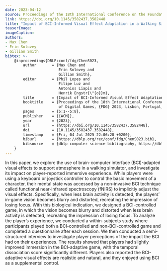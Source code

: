 ```yaml
---
date: 2023-04-12
source: Proceedings of the 18th International Conference on the Foundations of Digital Games
link: https://doi.org/10.1145/3582437.3582448
title: "Impact of BCI-Informed Visual Effect Adaptation in a Walking Simulator"
teaserImage: 
imageCaption: 
authors:
- Max Chen
- Erin Solovey
- Gillian Smith
bibtex: >-
    @inproceedings{DBLP:conf/fdg/ChenS023,
        author       = {Max Chen and
                        Erin Solovey and
                        Gillian Smith},
        editor       = {Phil Lopes and
                        Filipe Luz and
                        Antonios Liapis and
                        Henrik Engstr{\"{o}}m},
        title        = {Impact of BCI-Informed Visual Effect Adaptation in a Walking Simulator},
        booktitle    = {Proceedings of the 18th International Conference on the Foundations
                        of Digital Games, {FDG} 2023, Lisbon, Portugal, April 12-14, 2023},
        pages        = {5:1--5:8},
        publisher    = {{ACM}},
        year         = {2023},
        url          = {https://doi.org/10.1145/3582437.3582448},
        doi          = {10.1145/3582437.3582448},
        timestamp    = {Fri, 04 Jul 2025 22:06:28 +0200},
        biburl       = {https://dblp.org/rec/conf/fdg/ChenS023.bib},
        bibsource    = {dblp computer science bibliography, https://dblp.org}
    }
---
```


In this paper, we explore the use of brain-computer interface (BCI)-adapted visual effects to support atmosphere in a walking simulator, and investigate its impact on player-reported immersive experience. While players were using a keyboard or joystick controller to control the basic movement of a character, their mental state was accessed by a non-invasive BCI technique called functional near-infrared spectroscopy (fNIRS) to implicitly adjust the visual effects. Specifically, when less brain activity is detected, the players’ in-game vision becomes blurry and distorted, recreating the impression of losing focus. With this biological indication, we designed a BCI-controlled game, in which the vision becomes blurry and distorted when less brain activity is detected, recreating the impression of losing focus. To analyze the player’s experience, we conducted a within-subjects study where participants played both a BCI-controlled and non-BCI-controlled game and completed a questionnaire after each session. We then conducted a semi-structured interview to investigate player perceptions of the impact the BCI had on their experiences. The results showed that players had slightly improved immersion in the BCI-adaptive game, with the temporal dissociation score significantly different. Players also reported the BCI-adaptive visual effects are realistic and natural, and they enjoyed using BCI as a supplemental control.
